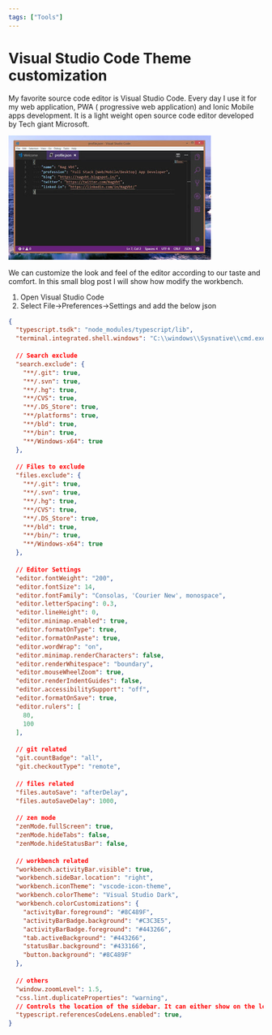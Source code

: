 ```yaml
---
tags: ["Tools"]
---
```


# Visual Studio Code Theme customization
<!--markdownlint-disable MD013 MD029 MD036 MD024 MD033 MD040 MD042 MD001 MD051 MD025 MD052 MD045-->

My favorite source code editor is Visual Studio Code. Every day I use it for my web application, PWA ( progressive web application) and Ionic Mobile apps development. It is a light weight open source code editor developed by Tech giant Microsoft.

![](images/aca14-vscode.jpg)

We can customize the look and feel of the editor according to our taste and comfort. In this small blog post I will show how modify the workbench.
<!-- truncate -->
1. Open Visual Studio Code  
2. Select File->Preferences->Settings and add the below json

```json
{
  "typescript.tsdk": "node_modules/typescript/lib",
  "terminal.integrated.shell.windows": "C:\\windows\\Sysnative\\cmd.exe",

  // Search exclude
  "search.exclude": {
    "**/.git": true,
    "**/.svn": true,
    "**/.hg": true,
    "**/CVS": true,
    "**/.DS_Store": true,
    "**/platforms": true,
    "**/bld": true,
    "**/bin": true,
    "**/Windows-x64": true
  },

  // Files to exclude
  "files.exclude": {
    "**/.git": true,
    "**/.svn": true,
    "**/.hg": true,
    "**/CVS": true,
    "**/.DS_Store": true,
    "**/bld": true,
    "**/bin/": true,
    "**/Windows-x64": true
  },

  // Editor Settings
  "editor.fontWeight": "200",  
  "editor.fontSize": 14,
  "editor.fontFamily": "Consolas, 'Courier New', monospace",
  "editor.letterSpacing": 0.3,
  "editor.lineHeight": 0,
  "editor.minimap.enabled": true,
  "editor.formatOnType": true,
  "editor.formatOnPaste": true,
  "editor.wordWrap": "on",
  "editor.minimap.renderCharacters": false,
  "editor.renderWhitespace": "boundary",  
  "editor.mouseWheelZoom": true,
  "editor.renderIndentGuides": false,
  "editor.accessibilitySupport": "off",
  "editor.formatOnSave": true,
  "editor.rulers": [
    80,
    100
  ],

  // git related
  "git.countBadge": "all",
  "git.checkoutType": "remote",

  // files related
  "files.autoSave": "afterDelay",
  "files.autoSaveDelay": 1000,

  // zen mode
  "zenMode.fullScreen": true,
  "zenMode.hideTabs": false,
  "zenMode.hideStatusBar": false,
  
  // workbench related
  "workbench.activityBar.visible": true,
  "workbench.sideBar.location": "right",
  "workbench.iconTheme": "vscode-icon-theme",
  "workbench.colorTheme": "Visual Studio Dark",
  "workbench.colorCustomizations": {
    "activityBar.foreground": "#8C489F",
    "activityBarBadge.background": "#C3C3E5",
    "activityBarBadge.foreground": "#443266",
    "tab.activeBackground": "#443266",
    "statusBar.background": "#433166",
    "button.background": "#8C489F"
  },

  // others
  "window.zoomLevel": 1.5,
  "css.lint.duplicateProperties": "warning",
  // Controls the location of the sidebar. It can either show on the left or right of the workbench.
  "typescript.referencesCodeLens.enabled": true,
}
```
